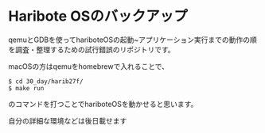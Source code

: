 # Haribote OSのバックアップ

qemuとGDBを使ってhariboteOSの起動~アプリケーション実行までの動作の順を調査・整理するための試行錯誤のリポジトリです。

macOSの方はqemuをhomebrewで入れることで、

```
$ cd 30_day/harib27f/
$ make run
```
のコマンドを打つことでhariboteOSを動かせると思います。

自分の詳細な環境などは後日載せます
